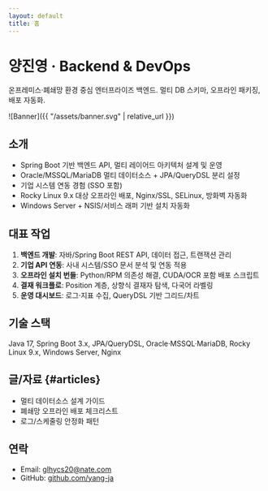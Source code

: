```yaml
---
layout: default
title: 홈
---
```



# 양진영 · Backend & DevOps
온프레미스·폐쇄망 환경 중심 엔터프라이즈 백엔드. 멀티 DB 스키마, 오프라인 패키징, 배포 자동화.


![Banner]({{ "/assets/banner.svg" | relative_url }})


## 소개
- Spring Boot 기반 백엔드 API, 멀티 레이어드 아키텍처 설계 및 운영
- Oracle/MSSQL/MariaDB 멀티 데이터소스 + JPA/QueryDSL 분리 설정
- 기업 시스템 연동 경험 (SSO 포함)
- Rocky Linux 9.x 대상 오프라인 배포, Nginx/SSL, SELinux, 방화벽 자동화
- Windows Server + NSIS/서비스 래퍼 기반 설치 자동화


## 대표 작업
1. **백엔드 개발**: 자바/Spring Boot REST API, 데이터 접근, 트랜잭션 관리
2. **기업 API 연동**: 사내 시스템/SSO 문서 분석 및 연동 적용
3. **오프라인 설치 번들**: Python/RPM 의존성 해결, CUDA/OCR 포함 배포 스크립트
4. **결재 워크플로**: Position 계층, 상향식 결재자 탐색, 다국어 라벨링
5. **운영 대시보드**: 로그·지표 수집, QueryDSL 기반 그리드/차트


## 기술 스택
Java 17, Spring Boot 3.x, JPA/QueryDSL, Oracle·MSSQL·MariaDB, Rocky Linux 9.x, Windows Server, Nginx


## 글/자료 {#articles}
- 멀티 데이터소스 설계 가이드
- 폐쇄망 오프라인 배포 체크리스트
- 로그/스케줄링 안정화 패턴


## 연락
- Email: glhycs20@nate.com
- GitHub: [github.com/yang-ja](https://github.com/yang-ja)